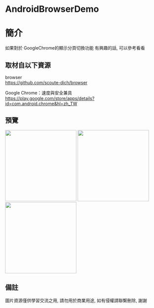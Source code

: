 # AndroidBrowserDemo

簡介
==================================
如果對於 GoogleChrome的顯示分頁切換功能 有興趣的話, 可以參考看看                                   

取材自以下資源
--------
browser                                                                 
https://github.com/scoute-dich/browser        
          	
Google Chrome：速度與安全兼具                                                                 
https://play.google.com/store/apps/details?id=com.android.chrome&hl=zh_TW        
                  
預覽
--------
<p align="left">
  <img src="https://i.imgur.com/Mnfyov0.png" width="230"/>
  <img src="https://i.imgur.com/xGOQ9jo.png" width="230"/>
  <img src="https://i.imgur.com/R8GtXvR.png" width="230"/>
</p> 

備註
--------
圖片資源僅供學習交流之用, 請勿用於商業用途, 如有侵權請聯繫刪除, 謝謝
